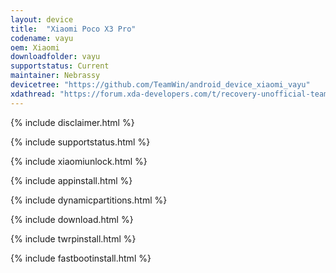```yaml
---
layout: device
title:  "Xiaomi Poco X3 Pro"
codename: vayu
oem: Xiaomi
downloadfolder: vayu
supportstatus: Current
maintainer: Nebrassy
devicetree: "https://github.com/TeamWin/android_device_xiaomi_vayu"
xdathread: "https://forum.xda-developers.com/t/recovery-unofficial-teamwin-recovery-project.4269551/"
---
```


{% include disclaimer.html %}

{% include supportstatus.html %}

{% include xiaomiunlock.html %}

{% include appinstall.html %}

{% include dynamicpartitions.html %}

{% include download.html %}

{% include twrpinstall.html %}

{% include fastbootinstall.html %}
